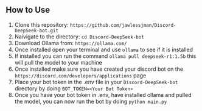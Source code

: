## How to Use
1. Clone this repository: `https://github.com/jawlessjman/Discord-DeepSeek-bot.git`
2. Naivigate to the directory: `cd Discord-DeepSeek-bot`
3. Download Ollama from: `https://ollama.com/`
4. Once installed open your terminal and use `ollama` to see if it is installed
5. If installed you can run the command `ollama pull deepseek-r1:1.5b` this will pull the model to your machine
6. Once installed make sure you have created your discord bot on the `https://discord.com/developers/applications` page
7. Place your bot token in the .env file in your `Discord-DeepSeek-bot` directory by doing `BOT_TOKEN=<Your Bot Token>`
8. Once you have your bot token in .env, have installed ollama and pulled the model, you can now run the bot by doing `python main.py`
